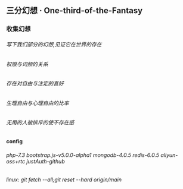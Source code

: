 ## 三分幻想 · One-third-of-the-Fantasy

### 收集幻想
###### 写下我们部分的幻想,见证它在世界的存在
###### 权限与词频的关系
###### 存在对自由与注定的喜好
###### 生理自由与心理自由的比率
###### 无用的人被排斥的使不存在感
#### config
###### php-7.3 bootstrap.js-v5.0.0-alpha1 mongodb-4.0.5 redis-6.0.5 aliyun-oss+rtc justAuth-github
###### linux: git fetch --all;git reset --hard origin/main
